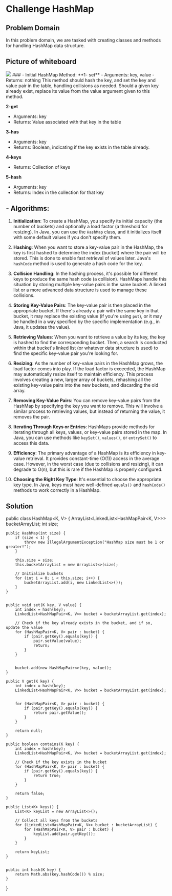 # Challenge HashMap
## Problem Domain
In this problem domain, we are tasked with creating classes and methods for handling HashMap data structure.
## Picture of whiteboard
<img src="C:\Users\C-ROAD\IdeaProjects\data-structures-and-algorithms\codeChallenges05\app\src\assets\cc30.jpg "/>
### - Initial HashMap  Method:
**1- set**
- Arguments: key, value
- Returns: nothing
This method should hash the key, and set the key and value pair in the table, handling collisions as needed.
Should a given key already exist, replace its value from the value argument given to this method.
  
**2-get**
- Arguments: key
- Returns: Value associated with that key in the table

**3-has**
- Arguments: key
- Returns: Boolean, indicating if the key exists in the table already.

**4-keys**

- Returns: Collection of keys

**5-hash**

- Arguments: key
- Returns: Index in the collection for that key

## - Algorithms:

1. **Initialization**: To create a HashMap, you specify its initial capacity (the number of buckets) and optionally a load factor (a threshold for resizing). In Java, you can use the `HashMap` class, and it initializes itself with some default values if you don't specify them.

2. **Hashing**: When you want to store a key-value pair in the HashMap, the key is first hashed to determine the index (bucket) where the pair will be stored. This is done to enable fast retrieval of values later. Java's `hashCode` method is used to generate a hash code for the key.

3. **Collision Handling**: In the hashing process, it's possible for different keys to produce the same hash code (a collision). HashMaps handle this situation by storing multiple key-value pairs in the same bucket. A linked list or a more advanced data structure is used to manage these collisions.

4. **Storing Key-Value Pairs**: The key-value pair is then placed in the appropriate bucket. If there's already a pair with the same key in that bucket, it may replace the existing value (if you're using `put`), or it may be handled in a way specified by the specific implementation (e.g., in Java, it updates the value).

5. **Retrieving Values**: When you want to retrieve a value by its key, the key is hashed to find the corresponding bucket. Then, a search is conducted within that bucket's linked list (or whatever data structure is used) to find the specific key-value pair you're looking for.

6. **Resizing**: As the number of key-value pairs in the HashMap grows, the load factor comes into play. If the load factor is exceeded, the HashMap may automatically resize itself to maintain efficiency. This process involves creating a new, larger array of buckets, rehashing all the existing key-value pairs into the new buckets, and discarding the old array.

7. **Removing Key-Value Pairs**: You can remove key-value pairs from the HashMap by specifying the key you want to remove. This will involve a similar process to retrieving values, but instead of returning the value, it removes the pair.

8. **Iterating Through Keys or Entries**: HashMaps provide methods for iterating through all keys, values, or key-value pairs stored in the map. In Java, you can use methods like `keySet()`, `values()`, or `entrySet()` to access this data.

9. **Efficiency**: The primary advantage of a HashMap is its efficiency in key-value retrieval. It provides constant-time (O(1)) access in the average case. However, in the worst case (due to collisions and resizing), it can degrade to O(n), but this is rare if the HashMap is properly configured.

10. **Choosing the Right Key Type**: It's essential to choose the appropriate key type. In Java, keys must have well-defined `equals()` and `hashCode()` methods to work correctly in a HashMap.


## Solution

public class HashMap<K, V> {
ArrayList<LinkedList<HashMapPair<K, V>>> bucketArrayList;
int size;

    public HashMap(int size) {
        if (size < 1) {
            throw new IllegalArgumentException("HashMap size must be 1 or greater!");
        }

        this.size = size;
        this.bucketArrayList = new ArrayList<>(size);

        // Initialize buckets
        for (int i = 0; i < this.size; i++) {
            bucketArrayList.add(i, new LinkedList<>());
        }
    }


    public void set(K key, V value) {
        int index = hash(key);
        LinkedList<HashMapPair<K, V>> bucket = bucketArrayList.get(index);

        // Check if the key already exists in the bucket, and if so, update the value
        for (HashMapPair<K, V> pair : bucket) {
            if (pair.getKey().equals(key)) {
                pair.setValue(value);
                return;
            }
        }


        bucket.add(new HashMapPair<>(key, value));
    }

    public V get(K key) {
        int index = hash(key);
        LinkedList<HashMapPair<K, V>> bucket = bucketArrayList.get(index);


        for (HashMapPair<K, V> pair : bucket) {
            if (pair.getKey().equals(key)) {
                return pair.getValue();
            }
        }

        return null;
    }

    public boolean contains(K key) {
        int index = hash(key);
        LinkedList<HashMapPair<K, V>> bucket = bucketArrayList.get(index);

        // Check if the key exists in the bucket
        for (HashMapPair<K, V> pair : bucket) {
            if (pair.getKey().equals(key)) {
                return true;
            }
        }

        return false;
    }

    public List<K> keys() {
        List<K> keyList = new ArrayList<>();

        // Collect all keys from the buckets
        for (LinkedList<HashMapPair<K, V>> bucket : bucketArrayList) {
            for (HashMapPair<K, V> pair : bucket) {
                keyList.add(pair.getKey());
            }
        }

        return keyList;
    }


    public int hash(K key) {
        return Math.abs(key.hashCode()) % size;
    }
}
